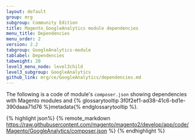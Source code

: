 ```yaml
---
layout: default
group: mrg
subgroup: Community Edition
title: Magento_GoogleAnalytics module dependencies
menu_title: Dependencies
menu_order: 2
version: 2.2
tabgroup: GoogleAnalytics-module
tablabel: Dependencies
tabweight: 20
level3_menu_node: level3child
level3_subgroup: GoogleAnalytics
github_link: mrg/ce/GoogleAnalytics/dependencies.md
---
```


The following is a code of module's `composer.json` showing dependencies with Magento modules and {% glossarytooltip 3f0f2ef1-ad38-41c6-bd1e-390daaa71d76 %}metadata{% endglossarytooltip %}.

{% highlight json%}
{% remote_markdown https://raw.githubusercontent.com/magento/magento2/develop/app/code/Magento/GoogleAnalytics/composer.json %}
{% endhighlight %}
